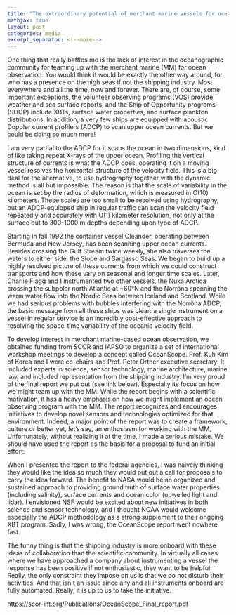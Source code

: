 ```yaml
---
title: "The extraordinary potential of merchant marine vessels for ocean science."
mathjax: true
layout: post
categories: media
excerpt_separator: <!--more-->
---
```


One thing that really baffles me is the lack of interest in the oceanographic community for teaming up with the merchant marine (MM) for ocean observation. You would think it would be exactly the other way around, for who has a presence on the high seas if not the shipping industry. Most everywhere and all the time, now and forever. There are, of course, some important exceptions, the volunteer observing programs (VOS) provide weather and sea surface reports, and the Ship of Opportunity programs (SOOP) include XBTs, surface water properties, and surface plankton distributions. In addition, a very few ships are equipped with acoustic Doppler current profilers (ADCP) to scan upper ocean currents. But we could be doing so much more! 
<!--more-->

I am very partial to the ADCP for it scans the ocean in two dimensions, kind of like taking repeat X-rays of the upper ocean. Profiling the vertical structure of currents is what the ADCP does, operating it on a moving vessel resolves the horizontal structure of the velocity field. This is a big deal for the alternative, to use hydrography together with the dynamic method is all but impossible. The reason is that the scale of variability in the ocean is set by the radius of deformation, which is measured in O(10) kilometers. These scales are too small to be resolved using hydrography, but an ADCP-equipped ship in regular traffic can scan the velocity field repeatedly and accurately with O(1) kilometer resolution, not only at the surface but to 300-1000 m depths depending upon type of ADCP. 

Starting in fall 1992 the container vessel Oleander, operating between Bermuda and New Jersey, has been scanning upper ocean currents. Besides crossing the Gulf Stream twice weekly, she also traverses the waters to either side: the Slope and Sargasso Seas. We began to build up a highly resolved picture of these currents from which we could construct transports and how these vary on seasonal and longer time scales. Later, Charlie Flagg and I instrumented two other vessels, the Nuka Arctica crossing the subpolar north Atlantic at ~60°N and the Norröna spanning the warm water flow into the Nordic Seas between Iceland and Scotland. While we had serious problems with bubbles interfering with the Norröna ADCP, the basic message from all these ships was clear: a single instrument on a vessel in regular service is an incredibly cost-effective approach to resolving the space-time variability of the oceanic velocity field. 

To develop interest in merchant marine-based ocean observation, we obtained funding from SCOR and IAPSO to organize a set of international workshop meetings to develop a concept called OceanScope. Prof. Kuh Kim of Korea and I were co-chairs and Prof. Peter Ortner executive secretary. It included experts in science, sensor technology, marine architecture, marine law, and included representation from the shipping industry. I’m very proud of the final report we put out (see link below). Especially its focus on how we might team up with the MM. While the report begins with a scientific motivation, it has a heavy emphasis on how we might implement an ocean observing program with the MM. The report recognizes and encourages initiatives to develop novel sensors and technologies optimized for that environment. Indeed, a major point of the report was to create a framework, culture or better yet, let’s say, an enthusiasm for working with the MM, Unfortunately, without realizing it at the time, I made a serious mistake. We should have used the report as the basis for a proposal to fund an initial effort. 

When I presented the report to the federal agencies, I was naively thinking they would like the idea so much they would put out a call for proposals to carry the idea forward. The benefit to NASA would be an organized and sustained approach to providing ground truth of surface water properties (including salinity), surface currents and ocean color (upwelled light and lidar). I envisioned NSF would be excited about new initiatives in both science and sensor technology, and I thought NOAA would welcome especially the ADCP methodology as a strong supplement to their ongoing XBT program. Sadly, I was wrong, the OceanScope report went nowhere fast. 

The funny thing is that the shipping industry is more onboard with these ideas of collaboration than the scientific community. In virtually all cases where we have approached a company about instrumenting a vessel the response has been positive if not enthusiastic, they want to be helpful. Really, the only constraint they impose on us is that we do not disturb their activities. And that isn't an issue since any and all instruments onboard are fully automated. Really, it is up to us to take the initiative. 

https://scor-int.org/Publications/OceanScope_Final_report.pdf
